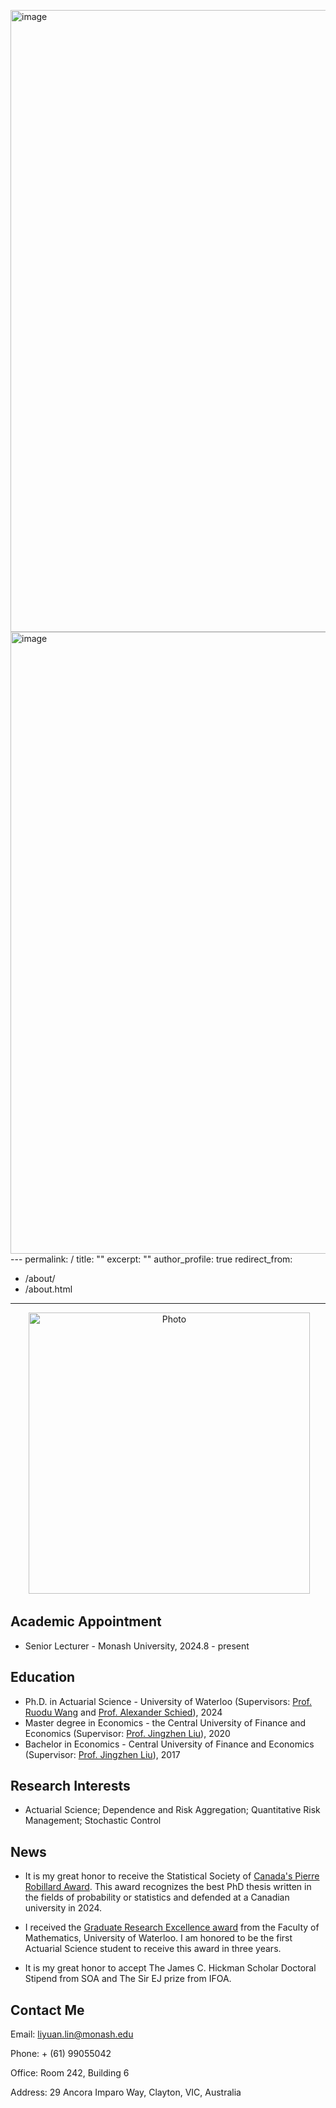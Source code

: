 <img width="995" alt="image" src="https://github.com/user-attachments/assets/f886c668-1a3f-452f-b61b-c1be0c50cbd7" /><img width="995" alt="image" src="https://github.com/user-attachments/assets/96d56dfe-8328-4609-bfdd-d3a9e2def015" />---
permalink: /
title: ""
excerpt: ""
author_profile: true
redirect_from: 
  - /about/
  - /about.html
---

<p align="center">
  <img src="https://liyuan-lin.github.io/Liyuan/images/photo_lin2.jpg" alt="Photo" style="width: 450px;"/> 
</p>

## Academic Appointment
- Senior Lecturer - Monash University, 2024.8 - present

## Education
- Ph.D. in Actuarial Science - University of Waterloo (Supervisors: [Prof. Ruodu Wang](https://sas.uwaterloo.ca/~wang/) and [Prof. Alexander Schied](https://uwaterloo.ca/scholar/aschied)), 2024
- Master degree in Economics - the Central University of Finance and Economics (Supervisor: [Prof. Jingzhen Liu](http://ins.cufe.edu.cn/info/1027/1200.htm)), 2020
- Bachelor in Economics - Central University of Finance and Economics (Supervisor: [Prof. Jingzhen Liu](http://ins.cufe.edu.cn/info/1027/1200.htm)), 2017

## Research Interests
-  Actuarial Science; Dependence and Risk Aggregation; Quantitative Risk Management; Stochastic Control

## News

- It is my great honor to receive the Statistical Society of [Canada's Pierre Robillard Award](https://ssc.ca/en/awards/2025/liyuan-lin-2025-pierre-robillard-award-winner). This award recognizes the best PhD thesis written in the fields of probability or statistics and defended at a Canadian university in 2024. 
  
- I received the [Graduate Research Excellence award](https://uwaterloo.ca/math/news/liyuan-lin-wins-graduate-research-excellence-award) from the Faculty of Mathematics, University of Waterloo. I am honored to be the first Actuarial Science student to receive this award in three years.

- It is my great honor to accept The James C. Hickman Scholar Doctoral Stipend from SOA and The Sir EJ prize from IFOA.



## Contact Me

   Email: liyuan.lin@monash.edu

   Phone: + (61) 99055042
    
   Office: Room 242, Building 6
   
   Address: 29 Ancora Imparo Way, Clayton, VIC, Australia

   
